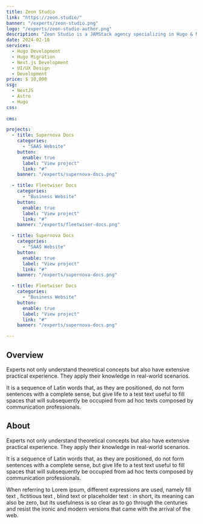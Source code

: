 ```yaml
---
title: Zeon Studio
link: "https://zeon.studio/"
banner: "/experts/zeon-studio.png"
logo: "/experts/zeon-studio-author.png"
description: "Zeon Studio is a JAMStack agency specializing in Hugo & NextJs  development.  We build Future-Proof..."
date: 2024-02-18
services:
  - Hugo Development
  - Hugo Migration
  - Next.js Development
  - UI/UX Design
  - Development
price: $ 10,000
ssg:
  - NextJS
  - Astro
  - Hugo
css:
  
cms:

projects:
  - title: Supernova Docs
    categories: 
      - "SAAS Website"
    button:
      enable: true
      label: "View project"
      link: "#"
    banner: "/experts/supernova-docs.png"

  - title: Fleetwiser Docs
    categories: 
      - "Business Website"
    button:
      enable: true
      label: "View project"
      link: "#"
    banner: "/experts/fleetwiser-docs.png"

  - title: Supernova Docs
    categories: 
      - "SAAS Website"
    button:
      enable: true
      label: "View project"
      link: "#"
    banner: "/experts/supernova-docs.png"

  - title: Fleetwiser Docs
    categories: 
      - "Business Website"
    button:
      enable: true
      label: "View project"
      link: "#"
    banner: "/experts/supernova-docs.png"

---
```


## Overview

Experts not only understand theoretical concepts but also have extensive practical
experience. They apply their knowledge in real-world scenarios.

It is a sequence of Latin words that, as they are positioned, do not form sentences with a complete sense, but give life to a test text useful to fill spaces that will subsequently be occupied from ad hoc texts composed by communication professionals.

## About

Experts not only understand theoretical concepts but also have extensive practical
experience. They apply their knowledge in real-world scenarios.

It is a sequence of Latin words that, as they are positioned, do not form sentences with a complete sense, but give life to a test text useful to fill spaces that will subsequently be occupied from ad hoc texts composed by communication professionals.

When referring to Lorem ipsum, different expressions are used, namely fill text , fictitious text , blind text or placeholder text : in short, its meaning can also be zero, but its usefulness is so clear as to go through the centuries and resist the ironic and modern versions that came with the arrival of the web.
